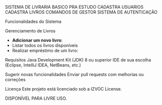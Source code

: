 SISTEMA DE LIVRARIA BASICO PRA ESTUDO
CADASTRA USUARIOS
CADASTRA LIVROS
COMANDOS DE GESTOR
SISTEMA DE AUTENTICAÇÃO



 Funcionalidades do Sistema

 Gerenciamento de Livros

- **Adicionar um novo livro**:
- Listar todos os livros disponíveis
- Realizar empréstimo de um livro:

Requisitos
Java Development Kit (JDK) 8 ou superior
IDE de sua escolha (Eclipse, IntelliJ IDEA, NetBeans, etc.)


Sugerir novas funcionalidades Enviar pull requests com melhorias ou correções

Licença
Este projeto está licenciado sob a  IZVOC License.

DISPONÍVEL PARA LIVRE USO.
